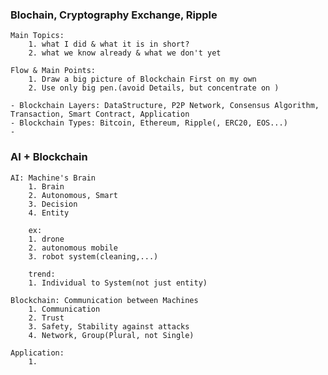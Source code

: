 ### Blochain, Cryptography Exchange, Ripple

    Main Topics: 
        1. what I did & what it is in short?
        2. what we know already & what we don't yet 
        
    Flow & Main Points: 
        1. Draw a big picture of Blockchain First on my own
        2. Use only big pen.(avoid Details, but concentrate on )
    
    - Blockchain Layers: DataStructure, P2P Network, Consensus Algorithm, Transaction, Smart Contract, Application
    - Blockchain Types: Bitcoin, Ethereum, Ripple(, ERC20, EOS...)
    - 
    

### AI + Blockchain

    AI: Machine's Brain
        1. Brain
        2. Autonomous, Smart
        3. Decision
        4. Entity
        
        ex:
        1. drone
        2. autonomous mobile
        3. robot system(cleaning,...)
        
        trend:
        1. Individual to System(not just entity)
        
    Blockchain: Communication between Machines
        1. Communication
        2. Trust
        3. Safety, Stability against attacks 
        4. Network, Group(Plural, not Single)

    Application:
        1. 
